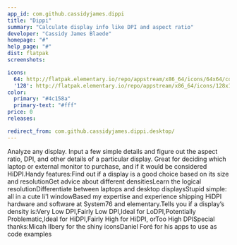 ```yaml
---
app_id: com.github.cassidyjames.dippi
title: "Dippi"
summary: "Calculate display info like DPI and aspect ratio"
developer: "Cassidy James Blaede"
homepage: "#"
help_page: "#"
dist: flatpak
screenshots:

icons:
  64: http://flatpak.elementary.io/repo/appstream/x86_64/icons/64x64/com.github.cassidyjames.dippi.png
  '128': http://flatpak.elementary.io/repo/appstream/x86_64/icons/128x128/com.github.cassidyjames.dippi.png
color:
  primary: "#4c158a"
  primary-text: "#fff"
price: 0
releases:

redirect_from: com.github.cassidyjames.dippi.desktop/
---
```


Analyze any display. Input a few simple details and figure out the aspect ratio, DPI, and other details of a particular display. Great for deciding which laptop or external monitor to purchase, and if it would be considered HiDPI.Handy features:Find out if a display is a good choice based on its size and resolutionGet advice about different densitiesLearn the logical resolutionDifferentiate between laptops and desktop displaysStupid simple: all in a cute li'l windowBased my expertise and experience shipping HiDPI hardware and software at System76 and elementary.Tells you if a display’s density is:Very Low DPI,Fairly Low DPI,Ideal for LoDPI,Potentially Problematic,Ideal for HiDPI,Fairly High for HiDPI, orToo High DPISpecial thanks:Micah Ilbery for the shiny iconsDaniel Foré for his apps to use as code examples